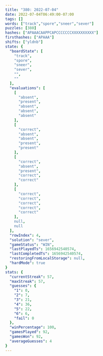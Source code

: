 ```yaml
---
title: "380: 2022-07-04"
date: 2022-07-04T06:49:00-07:00
tags: []
words: ["track","spore","sneer","sever"]
puzzles: [380]
hashes: ["APAAACAAPPCAPCCCCCCCXXXXXXXXXX"]
firsthashes: ["APAAA"]
shifts: ["yldnb"]
state: {
  "boardState": [
    "track",
    "spore",
    "sneer",
    "sever",
    "",
    ""
  ],
  "evaluations": [
    [
      "absent",
      "present",
      "absent",
      "absent",
      "absent"
    ],
    [
      "correct",
      "absent",
      "absent",
      "present",
      "present"
    ],
    [
      "correct",
      "absent",
      "present",
      "correct",
      "correct"
    ],
    [
      "correct",
      "correct",
      "correct",
      "correct",
      "correct"
    ],
    null,
    null
  ],
  "rowIndex": 4,
  "solution": "sever",
  "gameStatus": "WIN",
  "lastPlayedTs": 1656942540574,
  "lastCompletedTs": 1656942540574,
  "restoringFromLocalStorage": null,
  "hardMode": true
}
stats: {
  "currentStreak": 57,
  "maxStreak": 57,
  "guesses": {
    "1": 0,
    "2": 7,
    "3": 21,
    "4": 36,
    "5": 22,
    "6": 6,
    "fail": 0
  },
  "winPercentage": 100,
  "gamesPlayed": 92,
  "gamesWon": 92,
  "averageGuesses": 4
}
---
```


<!-- more -->
